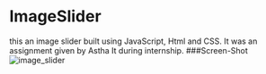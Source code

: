 # ImageSlider
this an image slider built using JavaScript, Html and CSS.
It was an assignment given by Astha It 
during internship.
###Screen-Shot
![image_slider](https://user-images.githubusercontent.com/38862469/205106936-6d099b6b-e0e0-46c9-a9b2-7f528a0a2002.png)
